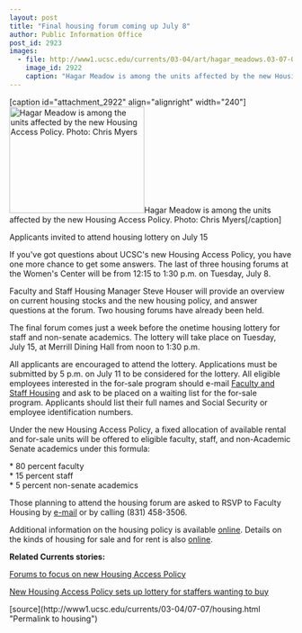 ```yaml
---
layout: post
title: "Final housing forum coming up July 8"
author: Public Information Office
post_id: 2923
images:
  - file: http://www1.ucsc.edu/currents/03-04/art/hagar_meadows.03-07-07.240.jpg
    image_id: 2922
    caption: "Hagar Meadow is among the units affected by the new Housing Access Policy. Photo: Chris Myers"
---
```


[caption id="attachment_2922" align="alignright" width="240"]<a href="http://localhost/mysite/wp-content/uploads/2003/07/hagar_meadows.03-07-07.240.jpg"><img class="size-full wp-image-2922" src="http://localhost/mysite/wp-content/uploads/2003/07/hagar_meadows.03-07-07.240.jpg" alt="Hagar Meadow is among the units affected by the new Housing Access Policy. Photo: Chris Myers" width="240" height="189" /></a>Hagar Meadow is among the units affected by the new Housing Access Policy. Photo: Chris Myers[/caption]
<p class="sectionheadblack">
  Applicants invited to attend housing lottery on July 15
</p>
<p>
  If you've got questions about UCSC's new Housing Access Policy, you have one more chance to get some answers. The last of three housing forums at the Women's Center will be from 12:15 to 1:30 p.m. on Tuesday, July 8.
</p>
<p>
  Faculty and Staff Housing Manager Steve Houser will provide an overview on current housing stocks and the new housing policy, and answer questions at the forum. Two housing forums have already been held.<br>
</p>
<p>
  The final forum comes just a week before the onetime housing lottery for staff and non-senate academics. The lottery will take place on Tuesday, July 15, at Merrill Dining Hall from noon to 1:30 p.m.<br>
</p>
<p>
  All applicants are encouraged to attend the lottery. Applications must be submitted by 5 p.m. on July 11 to be considered for the lottery. All eligible employees interested in the for-sale program should e-mail <a href="mailto:facultyhousing@ucsc.edu">Faculty and Staff Housing</a> and ask to be placed on a waiting list for the for-sale program. Applicants should list their full names and Social Security or employee identification numbers.<br>
</p>
<p>
  Under the new Housing Access Policy, a fixed allocation of available rental and for-sale units will be offered to eligible faculty, staff, and non-Academic Senate academics under this formula:<br>
</p>
<p>
  * 80 percent faculty<br>
  * 15 percent staff<br>
  * 5 percent non-senate academics<br>
</p>
<p>
  Those planning to attend the housing forum are asked to RSVP to Faculty Housing by <a href="mailto:facultyhousing@ucsc.edu">e-mail</a> or by calling (831) 458-3506.<br>
</p>
<p>
  Additional information on the housing policy is available <a href="http://planning.ucsc.edu/pac/cwc.html">online</a>. Details on the kinds of housing for sale and for rent is also <a href="http://www.housing.ucsc.edu/housing/faculty.html">online</a>.
</p>
<p>
  <b>Related Currents stories:</b><br>
</p>
<p>
  <a href="http://www.ucsc.edu/currents/02-03/06-23/housing_forums.html">Forums to focus on new Housing Access Policy</a><br>
</p>
<p>
  <a href="http://www.ucsc.edu/currents/02-03/06-09/housing.html">New Housing Access Policy sets up lottery for staffers wanting to buy</a>
</p>
[source](http://www1.ucsc.edu/currents/03-04/07-07/housing.html "Permalink to housing")
